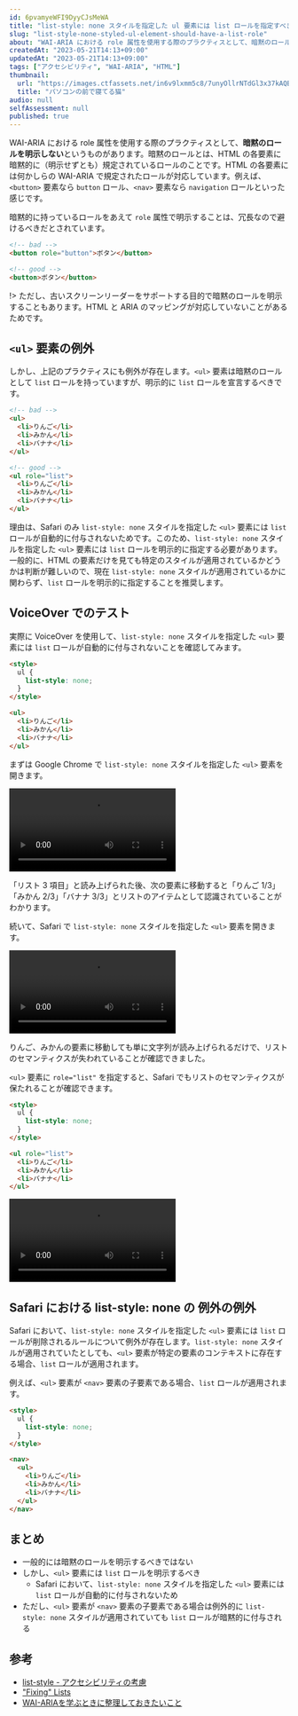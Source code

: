 ```yaml
---
id: 6pvamyeWFI9DyyCJsMeWA
title: "list-style: none スタイルを指定した ul 要素には list ロールを指定すべき"
slug: "list-style-none-styled-ul-element-should-have-a-list-role"
about: "WAI-ARIA における role 属性を使用する際のプラクティスとして、暗黙のロールを明示しないというものがあります。しかし、`<ul>` 要素は暗黙のロールとして `list` ロールを持っていますが、明示的に `list` ロールを宣言するべきです。"
createdAt: "2023-05-21T14:13+09:00"
updatedAt: "2023-05-21T14:13+09:00"
tags: ["アクセシビリティ", "WAI-ARIA", "HTML"]
thumbnail:
  url: "https://images.ctfassets.net/in6v9lxmm5c8/7unyOllrNTdGl3x37kAQBc/b6e01150e83eb40a69eae4a1604249cd/nekocatPAR584702405_TP_V4.jpg"
  title: "パソコンの前で寝てる猫"
audio: null
selfAssessment: null
published: true
---
```

WAI-ARIA における role 属性を使用する際のプラクティスとして、**暗黙のロールを明示しない**というものがあります。暗黙のロールとは、HTML の各要素に暗黙的に（明示せずとも）規定されているロールのことです。HTML の各要素には何かしらの WAI-ARIA で規定されたロールが対応しています。例えば、`<button>` 要素なら `button` ロール、`<nav>` 要素なら `navigation` ロールといった感じです。

暗黙的に持っているロールをあえて `role` 属性で明示することは、冗長なので避けるべきだとされています。

```html
<!-- bad -->
<button role="button">ボタン</button>

<!-- good -->
<button>ボタン</button>
```

!> ただし、古いスクリーンリーダーをサポートする目的で暗黙のロールを明示することもあります。HTML と ARIA のマッピングが対応していないことがあるためです。

## `<ul>` 要素の例外

しかし、上記のプラクティスにも例外が存在します。`<ul>` 要素は暗黙のロールとして `list` ロールを持っていますが、明示的に `list` ロールを宣言するべきです。

```html
<!-- bad -->
<ul>
  <li>りんご</li>
  <li>みかん</li>
  <li>バナナ</li>
</ul>

<!-- good -->
<ul role="list">
  <li>りんご</li>
  <li>みかん</li>
  <li>バナナ</li>
</ul>
```

理由は、Safari のみ `list-style: none` スタイルを指定した `<ul>` 要素には `list` ロールが自動的に付与されないためです。このため、`list-style: none` スタイルを指定した `<ul>` 要素には `list` ロールを明示的に指定する必要があります。一般的に、HTML の要素だけを見ても特定のスタイルが適用されているかどうかは判断が難しいので、現在 `list-style: none` スタイルが適用されているかに関わらず、`list` ロールを明示的に指定することを推奨します。

## VoiceOver でのテスト

実際に VoiceOver を使用して、`list-style: none` スタイルを指定した `<ul>` 要素には `list` ロールが自動的に付与されないことを確認してみます。

```html
<style>
  ul {
    list-style: none;
  }
</style>

<ul>
  <li>りんご</li>
  <li>みかん</li>
  <li>バナナ</li>
</ul>
```

まずは Google Chrome で `list-style: none` スタイルを指定した `<ul>` 要素を開きます。

<video src="https://videos.ctfassets.net/in6v9lxmm5c8/6YR2Ixw89uJV5fdeoKv8tX/9ce175d300368f773ae61233420e0068/_____________2023-05-21_14.41.47.mov" controls></video>

「リスト 3 項目」と読み上げられた後、次の要素に移動すると「りんご 1/3」「みかん 2/3」「バナナ 3/3」とリストのアイテムとして認識されていることがわかります。

続いて、Safari で `list-style: none` スタイルを指定した `<ul>` 要素を開きます。

<video src="https://videos.ctfassets.net/in6v9lxmm5c8/1akbryd5stkT6udtbCpJH2/dcbb546fa65a425e1e539be3be653ff2/_____________2023-05-21_14.47.06.mov" controls></video>

りんご、みかんの要素に移動しても単に文字列が読み上げられるだけで、リストのセマンティクスが失われていることが確認できました。

`<ul>` 要素に `role="list"` を指定すると、Safari でもリストのセマンティクスが保たれることが確認できます。

```html
<style>
  ul {
    list-style: none;
  }
</style>

<ul role="list">
  <li>りんご</li>
  <li>みかん</li>
  <li>バナナ</li>
</ul>
```

<video src="https://videos.ctfassets.net/in6v9lxmm5c8/7qOf2ExJrUcjuLGkKo48hd/02bfab454e4e9799ff2b103fc3d44ac4/_____________2023-05-21_14.51.52.mov" controls></video>

## Safari における list-style: none の 例外の例外

Safari において、`list-style: none` スタイルを指定した `<ul>` 要素には `list` ロールが削除されるルールについて例外が存在します。`list-style: none` スタイルが適用されていたとしても、`<ul>` 要素が特定の要素のコンテキストに存在する場合、`list` ロールが適用されます。

例えば、`<ul>` 要素が `<nav>` 要素の子要素である場合、`list` ロールが適用されます。

```html
<style>
  ul {
    list-style: none;
  }
</style>

<nav>
  <ul>
    <li>りんご</li>
    <li>みかん</li>
    <li>バナナ</li>
  </ul>
</nav>
```

## まとめ

- 一般的には暗黙のロールを明示するべきではない
- しかし、`<ul>` 要素には `list` ロールを明示するべき
  - Safari において、`list-style: none` スタイルを指定した `<ul>` 要素には `list` ロールが自動的に付与されないため
- ただし、`<ul>` 要素が `<nav>` 要素の子要素である場合は例外的に `list-style: none` スタイルが適用されていても `list` ロールが暗黙的に付与される

## 参考

- [list-style - アクセシビリティの考慮](https://developer.mozilla.org/ja/docs/Web/CSS/list-style#%E3%82%A2%E3%82%AF%E3%82%BB%E3%82%B7%E3%83%93%E3%83%AA%E3%83%86%E3%82%A3%E3%81%AE%E8%80%83%E6%85%AE)
- ["Fixing" Lists](https://www.scottohara.me/blog/2019/01/12/lists-and-safari.html)
- [WAI-ARIAを学ぶときに整理しておきたいこと](https://zenn.dev/yusukehirao/articles/e3512a58df58fd)
